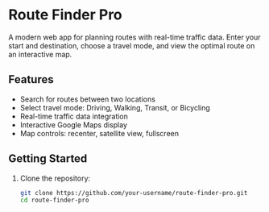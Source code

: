 # Route Finder Pro

A modern web app for planning routes with real-time traffic data. Enter your start and destination, choose a travel mode, and view the optimal route on an interactive map.

## Features

- Search for routes between two locations
- Select travel mode: Driving, Walking, Transit, or Bicycling
- Real-time traffic data integration
- Interactive Google Maps display
- Map controls: recenter, satellite view, fullscreen

## Getting Started

1. Clone the repository:
   ```bash
   git clone https://github.com/your-username/route-finder-pro.git
   cd route-finder-pro
